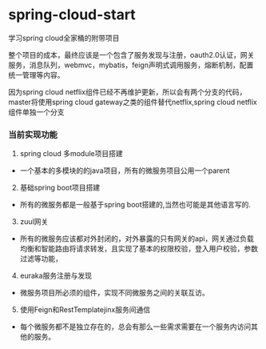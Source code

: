# spring-cloud-start
学习spring cloud全家桶的附带项目

整个项目的成本，最终应该是一个包含了服务发现与注册，oauth2.0认证，网关服务，消息队列，webmvc，mybatis，feign声明式调用服务，熔断机制，配置统一管理等内容。

因为spring cloud netflix组件已经不再维护更新，所以会有两个分支的代码，master将使用spring cloud gateway之类的组件替代netflix,spring cloud netflix组件单独一个分支


### 当前实现功能 ###

 1. spring cloud 多module项目搭建
   - 一个基本的多模块的的java项目，所有的微服务项目公用一个parent
 2. 基础spring boot项目搭建
   - 所有的微服务都是一般基于spring boot搭建的,当然也可能是其他语言写的.
 3. zuul网关
   - 所有的微服务应该都对外封闭的，对外暴露的只有网关的api，网关通过负载均衡和智能路由将请求转发，且实现了基本的权限校验，登入用户校验，参数过滤等功能，
 4. euraka服务注册与发现
   - 微服务项目所必须的组件，实现不同微服务之间的关联互访。
 5. 使用Feign和RestTemplatejinx服务间通信
   - 每个微服务都不是独立存在的，总会有那么一些需求需要在一个服务内访问其他的服务。
